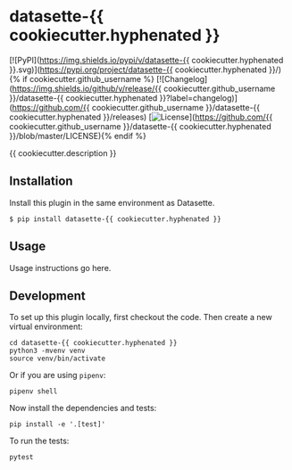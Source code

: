 # datasette-{{ cookiecutter.hyphenated }}

[![PyPI](https://img.shields.io/pypi/v/datasette-{{ cookiecutter.hyphenated }}.svg)](https://pypi.org/project/datasette-{{ cookiecutter.hyphenated }}/){% if cookiecutter.github_username %}
[![Changelog](https://img.shields.io/github/v/release/{{ cookiecutter.github_username }}/datasette-{{ cookiecutter.hyphenated }}?label=changelog)](https://github.com/{{ cookiecutter.github_username }}/datasette-{{ cookiecutter.hyphenated }}/releases)
[![License](https://img.shields.io/badge/license-Apache%202.0-blue.svg)](https://github.com/{{ cookiecutter.github_username }}/datasette-{{ cookiecutter.hyphenated }}/blob/master/LICENSE){% endif %}

{{ cookiecutter.description }}

## Installation

Install this plugin in the same environment as Datasette.

    $ pip install datasette-{{ cookiecutter.hyphenated }}

## Usage

Usage instructions go here.

## Development

To set up this plugin locally, first checkout the code. Then create a new virtual environment:

    cd datasette-{{ cookiecutter.hyphenated }}
    python3 -mvenv venv
    source venv/bin/activate

Or if you are using `pipenv`:

    pipenv shell

Now install the dependencies and tests:

    pip install -e '.[test]'

To run the tests:

    pytest
